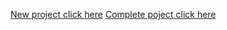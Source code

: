 [New project click here](https://github.com/Jno1995/MouseHit_New)
[Complete poject click here](https://github.com/Jno1995/MouseHit)
